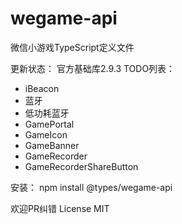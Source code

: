 # wegame-api
微信小游戏TypeScript定义文件

更新状态：
官方基础库2.9.3
TODO列表：
* iBeacon
* 蓝牙
* 低功耗蓝牙
* GamePortal
* GameIcon
* GameBanner
* GameRecorder
* GameRecorderShareButton

安装：
npm install @types/wegame-api

欢迎PR纠错
License MIT
